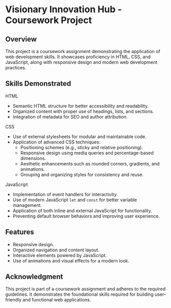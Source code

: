 # Visionary Innovation Hub - Coursework Project

## Overview

This project is a coursework assignment demonstrating the application of web development skills. It showcases proficiency in HTML, CSS, and JavaScript, along with responsive design and modern web development practices.

## Skills Demonstrated

HTML
- Semantic HTML structure for better accessibility and readability.
- Organized content with proper use of headings, lists, and sections.
- Integration of metadata for SEO and author attribution.

CSS
- Use of external stylesheets for modular and maintainable code.
- Application of advanced CSS techniques:
  - Positioning schemes (e.g., sticky and relative positioning).
  - Responsive design using media queries and percentage-based dimensions.
  - Aesthetic enhancements such as rounded corners, gradients, and animations.
  - Grouping and organizing styles for consistency and reuse.

JavaScript
- Implementation of event handlers for interactivity.
- Use of modern JavaScript `let` and `const` for better variable management.
- Application of both inline and external JavaScript for functionality.
- Preventing default browser behaviors and improving user experience.

## Features
- Responsive design.
- Organized navigation and content layout.
- Interactive elements powered by JavaScript.
- Use of animations and visual effects for a modern look.

## Acknowledgment
This project is part of a coursework assignment and adheres to the required guidelines. It demonstrates the foundational skills required for building user-friendly and functional web applications.
